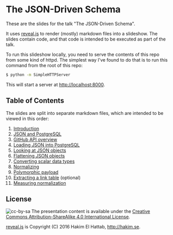 # The JSON-Driven Schema

These are the slides for the talk "The JSON-Driven Schema".

It uses [reveal.js](http://lab.hakim.se/reveal-js/) to render (mostly) markdown
files into a slideshow. The slides contain code, and that code is intended to
be executed as part of the talk.

To run this slideshow locally, you need to serve the contents of this repo from
some kind of httpd. The simplest way I've found to do that is to run this
command from the root of this repo:

```bash
$ python -m SimpleHTTPServer
```

This will start a server at [http://localhost:8000](http://localhost:8000).

## Table of Contents

The slides are split into separate markdown files, which are intended to be
viewed in this order:

1. [Introduction](introduction.markdown)
2. [JSON and PostgreSQL](json-postgres.markdown)
3. [GitHub API overview](github-api.markdown)
4. [Loading JSON into PostgreSQL](loading.markdown)
5. [Looking at JSON objects](objects.markdown)
6. [Flattening JSON objects](flatten.markdown)
7. [Converting scalar data types](scalars.markdown)
8. [Normalizing](extract-table.markdown)
9. [Polymorphic payload](public-events.markdown)
10. [Extracting a link table](link-table.markdown) (optional)
11. [Measuring normalization](size.markdown)

## License

![cc-by-sa](https://i.creativecommons.org/l/by-sa/4.0/88x31.png)
The presentation content is available under the [Creative Commons
Attribution-ShareAlike 4.0 International
License](http://creativecommons.org/licenses/by-sa/4.0/).

[reveal.js](https://github.com/hakimel/reveal.js) is Copyright (C) 2016 Hakim
El Hattab, http://hakim.se.
